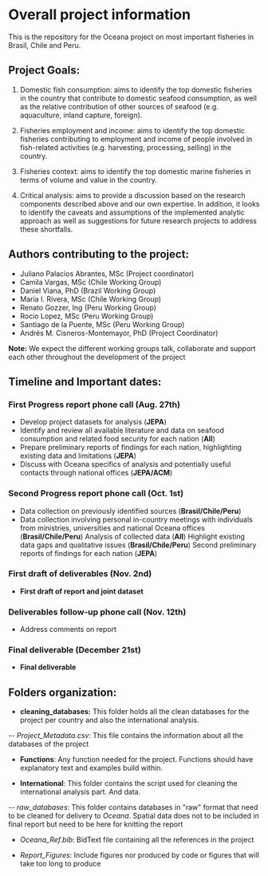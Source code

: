 # Overall project information
This is the repository for the Oceana project on most important fisheries in Brasil, Chile and Peru.

## Project Goals:

1) Domestic fish consumption: aims to identify the top domestic fisheries in the country that contribute to domestic seafood consumption, as well as the relative contribution of other sources of seafood (e.g. aquaculture, inland capture, foreign).

2) Fisheries employment and income: aims to identify the top domestic fisheries contributing to employment and income of people involved in fish-related activities (e.g. harvesting, processing, selling) in the country.

3) Fisheries context: aims to identify the top domestic marine fisheries in terms of volume and value in the country.

4) Critical analysis: aims to provide a discussion based on the research components described above and our own expertise. In addition, it looks to identify the caveats and assumptions of the implemented analytic approach as well as suggestions for future research projects to address these shortfalls.

## Authors contributing to the project:

- Juliano Palacios Abrantes, MSc (Project coordinator)
- Camila Vargas, MSc (Chile Working Group)
- Daniel Viana, PhD  (Brazil Working Group)
- Maria I. Rivera, MSc  (Chile Working Group)
- Renato Gozzer, Ing (Peru Working Group)
- Rocio Lopez, MSc  (Peru Working Group)
- Santiago de la Puente, MSc  (Peru Working Group)
- Andrés M. Cisneros-Montemayor, PhD  (Project Coordinator)

**Note:** We expect the different working groups talk, collaborate and support each other throughout the development of the project

## Timeline and Important dates:

### First Progress report phone call (Aug. 27th)
- Develop project datasets for analysis (**JEPA**)
- Identify and review all available literature and data on seafood consumption and related food security for each nation (**All**)
- Prepare preliminary reports of findings for each nation, highlighting existing data and limitations (**JEPA**)
- Discuss with Oceana specifics of analysis and potentially useful contacts through national offices (**JEPA/ACM**)
  
### Second Progress report phone call (Oct. 1st)
- Data collection on previously identified sources (**Brasil/Chile/Peru**)
- Data collection involving personal in-country meetings with individuals from ministries, universities and national Oceana offices (**Brasil/Chile/Peru**)
Analysis of collected data (**All**)
Highlight existing data gaps and qualitative issues (**Brasil/Chile/Peru**)
Second preliminary reports of findings for each nation (**JEPA**)

### First draft of deliverables (Nov. 2nd)
- **First draft of report and joint dataset**

### Deliverables follow-up phone call (Nov. 12th)
- Address comments on report

### Final deliverable (December 21st)
- **Final deliverable**

## Folders organization:

- **cleaning_databases:** This folder holds all the clean databases for the project per country and also the international analysis.

-- *Project_Metadata.csv:* This file contains the information about all the databases of the project

- **Functions**: Any function needed for the project. Functions should have explanatory text and examples build within.

- **International**: This folder contains the script used for cleaning the international analysis part. And data.

-- *raw_databases*: This folder contains databases in "raw" format that need to be cleaned for delivery to *Oceana*. Spatial data does not to be included in final report but need to be here for knitting the report

- *Oceana_Ref.bib*: BidText file containing all the references in the project

- *Report_Figures*: Include figures nor produced by code or figures that will take too long to produce
